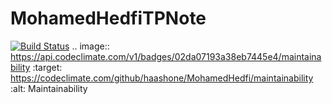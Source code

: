 # MohamedHedfiTPNote
[![Build Status](https://travis-ci.com/haashone/MohamedHedfi.svg?branch=main)](https://travis-ci.com/haashone/MohamedHedfi)
.. image:: https://api.codeclimate.com/v1/badges/02da07193a38eb7445e4/maintainability
   :target: https://codeclimate.com/github/haashone/MohamedHedfi/maintainability
   :alt: Maintainability

